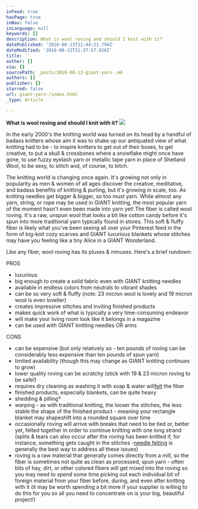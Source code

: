```yaml
---
inFeed: true
hasPage: true
inNav: false
inLanguage: null
keywords: []
description: What is wool roving and should I knit with it?
datePublished: '2016-08-13T21:44:21.794Z'
dateModified: '2016-08-13T21:37:57.826Z'
title: ''
author: []
via: {}
sourcePath: _posts/2016-08-13-giant-yarn-.md
authors: []
publisher: {}
starred: false
url: giant-yarn-/index.html
_type: Article

---
```

**What is wool roving and should I knit with it?**
![](https://the-grid-user-content.s3-us-west-2.amazonaws.com/2aa2494e-365b-47ea-a7e1-9131c9e5ec1f.jpg)

In the early 2000's the knitting world was turned on its head by a handful of badass knitters whose aim it was to shake up our antiquated view of what knitting had to be - to inspire knitters to get out of their boxes, to get creative, to put a skull & crossbones where a snowflake might once have gone, to use fuzzy eyelash yarn or metallic tape yarn in place of Shetland Wool, to be sexy, to stitch and, of course, to bitch.

The knitting world is changing once again. It's growing not only in popularity as men & women of all ages discover the creative, meditative, and badass benefits of knitting & purling, but it's growing in scale, too. As knitting needles get bigger & bigger, so too must yarn. While almost any yarn, string, or rope may be used in GIANT knitting, the most popular yarn of the moment hasn't even been made into yarn yet! The fiber is called wool roving. It's a raw, unspun wool that looks a bit like cotton candy before it's spun into more traditional yarn typically found in stores. This soft & fluffy fiber is likely what you've been seeing all over your Pinterest feed in the form of big-knit cozy scarves and GIANT luxurious blankets whose stitches may have you feeling like a tiny Alice in a GIANT Wonderland. 

Like any fiber, wool roving has its pluses & minuses. Here's a brief rundown:

PROS

* luxurious
* big enough to create a solid fabric even with GIANT knitting needles 
* available in endless colors from neutrals to vibrant shades
* can be so very soft & fluffy (note: 23 micron wool is lovely and 19 micron wool is even lovelier)
* creates impressive stitches and inviting finished products
* makes quick work of what is typically a very time-consuming endeavor
* will make your living room look like it belongs in a magazine
* can be used with GIANT knitting needles OR arms

CONS

* can be expensive (but only relatively so - ten pounds of roving can be considerably less expensive than ten pounds of spun yarn)
* limited availability (though this may change as GIANT knitting continues to grow)
* lower quality roving can be scratchy (stick with 19 & 23 micron roving to be safe!)
* requires dry cleaning as washing it with soap & water will[felt][0] the fiber
* finished products, especially blankets, can be quite heavy
* shedding & pilling\*
* warping - as with traditional knitting, the looser the stitches, the less stable the shape of the finished product - meaning your rectangle blanket may shapeshift into a rounded square over time
* occasionally roving will arrive with breaks that need to be tied or, better yet, felted together in order to continue knitting with one long strand (splits & tears can also occur after the roving has been knitted if, for instance, something gets caught in the stitches -[needle felting][1] is generally the best way to address all these issues)
* roving is a raw material that generally comes directly from a mill, so the fiber is sometimes not quite as clean as processed, spun yarn - often bits of hay, dirt, or other colored fibers will get mixed into the roving so you may need to spend some time picking out each individual bit of foreign material from your fiber before, during, and even after knitting with it (it may be worth spending a bit more if your supplier is willing to do this for you so all you need to concentrate on is your big, beautiful project!)

[0]: http://www.tricksyknitter.com/why-wool-felts-and-how-to-felt-your-knitting-on-purpose/
[1]: http://www.wistyria.com/pb/wp_ed029ed5/wp_ed029ed5.html